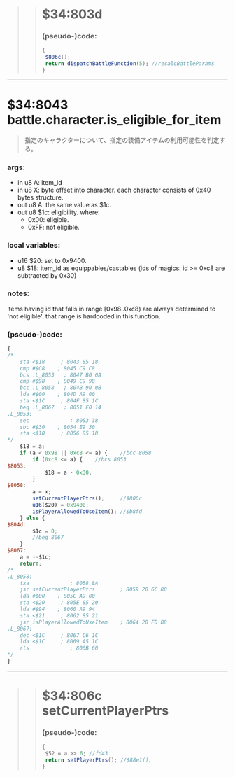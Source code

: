 ﻿>>
>># $34:803d
>>
>>
>>
>>### (pseudo-)code:
>>```js
>>{
>>	$806c();
>>	return dispatchBattleFunction(5); //recalcBattleParams
>>}
>>```
>>
>>
>>
________________________________________________________________________________
# $34:8043 battle.character.is_eligible_for_item
> 指定のキャラクターについて、指定の装備アイテムの利用可能性を判定する。

### args:
+	in u8 A: item_id
+	in u8 X: byte offset into character. each character consists of 0x40 bytes structure.
+	out u8 A: the same value as $1c.
+	out u8 $1c: eligibility. where:
	- 0x00: eligible.
	- 0xFF: not eligible.

### local variables:
+	u16 $20: set to 0x9400.
+	u8 $18: item_id as equippables/castables (ids of magics: id >= 0xc8 are subtracted by 0x30)

### notes:
items having id that falls in range [0x98..0xc8) are always determined to 'not eligible'.
that range is hardcoded in this function.

### (pseudo-)code:
```js
{
/*
    sta <$18     ; 8043 85 18
    cmp #$C8    ; 8045 C9 C8
    bcs .L_8053   ; 8047 B0 0A
    cmp #$98    ; 8049 C9 98
    bcc .L_8058   ; 804B 90 0B
    lda #$00    ; 804D A9 00
    sta <$1C     ; 804F 85 1C
    beq .L_8067   ; 8051 F0 14
.L_8053:
  	sec             ; 8053 38
    sbc #$30    ; 8054 E9 30
	sta <$18     ; 8056 85 18
*/
	$18 = a;
	if (a < 0x98 || 0xc8 <= a) {	//bcc 8058
		if (0xc8 <= a) {	//bcs 8053
$8053:
			$18 = a - 0x30;
		}
$8058:
		a = x;
		setCurrentPlayerPtrs();		//$806c
		u16($20) = 0x9400;
		isPlayerAllowedToUseItem();	//$b8fd
	} else {
$804d:
		$1c = 0;
		//beq 8067
	}
$8067:
	a = --$1c;
	return;
/*
.L_8058:
    txa             ; 8058 8A
    jsr setCurrentPlayerPtrs        ; 8059 20 6C 80
    lda #$00    ; 805C A9 00
    sta <$20     ; 805E 85 20
    lda #$94    ; 8060 A9 94
    sta <$21     ; 8062 85 21
    jsr isPlayerAllowedToUseItem    ; 8064 20 FD B8
.L_8067:
    dec <$1C     ; 8067 C6 1C
    lda <$1C     ; 8069 A5 1C
	rts             ; 806B 60
*/
}
```
________________________________________________________________________________
>>
>># $34:806c setCurrentPlayerPtrs
>>
>>
>>
>>### (pseudo-)code:
>>```js
>>{
>>	$52 = a >> 6; //fd43
>>	return setPlayerPtrs();	//$88e1();
>>}
>>```
>>
>>
>>
